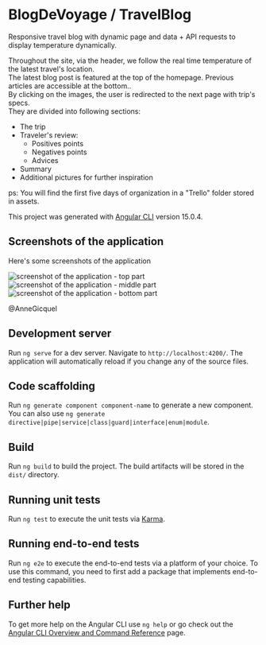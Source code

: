 # BlogDeVoyage / TravelBlog

Responsive travel blog with dynamic page and data + API requests to display temperature dynamically.

Throughout the site, via the header, we follow the real time temperature of the latest travel's location. <br>
The latest blog post is featured at the top of the homepage. Previous articles are accessible at the bottom..<br> 
By clicking on the images, the user is redirected to the next page with trip's specs.<br>
They are divided into following sections:
* The trip 
* Traveler's review: 
    * Positives points  
    * Negatives points  
    * Advices 
* Summary
* Additional pictures for further inspiration

ps: You will find the first five days of organization in a "Trello" folder  stored in assets. 

This project was generated with [Angular CLI](https://github.com/angular/angular-cli) version 15.0.4.

## Screenshots of the application

Here's some screenshots of the application

![screenshot of the application - top part](./assets/screenshots/screenshot_1.png)
![screenshot of the application - middle part](./assets/screenshots/screenshot_2.png)
![screenshot of the application - bottom part](./assets/screenshots/screenshot_3.png)

@AnneGicquel

## Development server

Run `ng serve` for a dev server. Navigate to `http://localhost:4200/`. The application will automatically reload if you change any of the source files.

## Code scaffolding

Run `ng generate component component-name` to generate a new component. You can also use `ng generate directive|pipe|service|class|guard|interface|enum|module`.

## Build

Run `ng build` to build the project. The build artifacts will be stored in the `dist/` directory.

## Running unit tests

Run `ng test` to execute the unit tests via [Karma](https://karma-runner.github.io).

## Running end-to-end tests

Run `ng e2e` to execute the end-to-end tests via a platform of your choice. To use this command, you need to first add a package that implements end-to-end testing capabilities.

## Further help

To get more help on the Angular CLI use `ng help` or go check out the [Angular CLI Overview and Command Reference](https://angular.io/cli) page.


